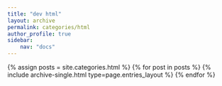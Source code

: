 ```yaml
---
title: "dev html"
layout: archive
permalink: categories/html
author_profile: true
sidebar:
    nav: "docs"
---
```



{% assign posts = site.categories.html %}
{% for post in posts %} {% include archive-single.html type=page.entries_layout %} {% endfor %}